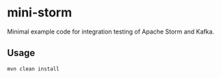 # mini-storm
Minimal example code for integration testing of Apache Storm and Kafka.

## Usage

    mvn clean install
